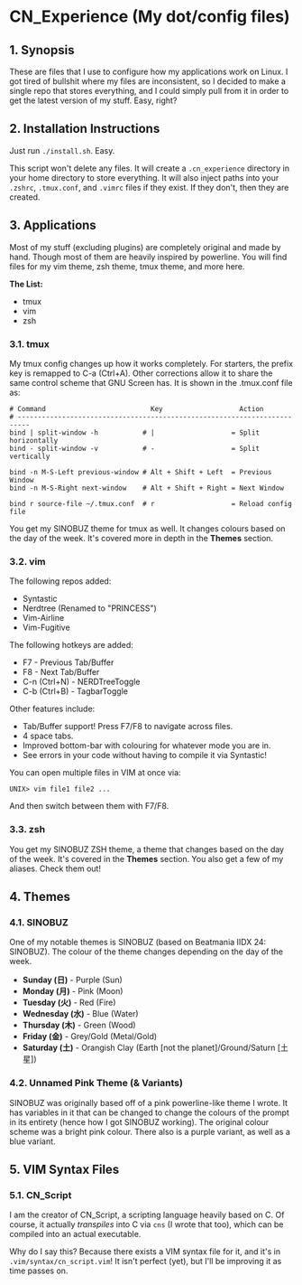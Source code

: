 # CN\_Experience (My dot/config files)

## 1. Synopsis
These are files that I use to configure how my applications work on Linux.
I got tired of bullshit where my files are inconsistent, so I decided to make
a single repo that stores everything, and I could simply pull from it in order
to get the latest version of my stuff. Easy, right?

## 2. Installation Instructions
Just run `./install.sh`. Easy.

This script won't delete any files. It will create a `.cn_experience` directory
in your home directory to store everything. It will also inject paths into your
`.zshrc`, `.tmux.conf`, and `.vimrc` files if they exist. If they don't, then
they are created.

## 3. Applications
Most of my stuff (excluding plugins) are completely original and made by hand.
Though most of them are heavily inspired by powerline. You will find files for
my vim theme, zsh theme, tmux theme, and more here.

**The List:**
* tmux
* vim
* zsh

### 3.1. tmux
My tmux config changes up how it works completely. For starters, the prefix key
is remapped to C-a (Ctrl+A). Other corrections allow it to share the same
control scheme that GNU Screen has. It is shown in the .tmux.conf file as:
```
# Command                          Key                   Action
# -------------------------------------------------------------------------
bind | split-window -h           # |                   = Split horizontally
bind - split-window -v           # -                   = Split vertically

bind -n M-S-Left previous-window # Alt + Shift + Left  = Previous Window
bind -n M-S-Right next-window    # Alt + Shift + Right = Next Window

bind r source-file ~/.tmux.conf  # r                   = Reload config file
```

You get my SINOBUZ theme for tmux as well. It changes colours based on the day
of the week. It's covered more in depth in the **Themes** section.

### 3.2. vim
The following repos added:
* Syntastic
* Nerdtree (Renamed to "PRINCESS")
* Vim-Airline
* Vim-Fugitive

The following hotkeys are added:
* F7 - Previous Tab/Buffer
* F8 - Next Tab/Buffer
* C-n (Ctrl+N) - NERDTreeToggle
* C-b (Ctrl+B) - TagbarToggle

Other features include:
* Tab/Buffer support! Press F7/F8 to navigate across files.
* 4 space tabs.
* Improved bottom-bar with colouring for whatever mode you are in.
* See errors in your code without having to compile it via Syntastic!

You can open multiple files in VIM at once via:
```
UNIX> vim file1 file2 ...
```
And then switch between them with F7/F8.

### 3.3. zsh
You get my SINOBUZ ZSH theme, a theme that changes based on the day of the
week. It's covered in the **Themes** section. You also get a few of my aliases.
Check them out!

## 4. Themes
### 4.1. SINOBUZ
One of my notable themes is SINOBUZ (based on Beatmania IIDX 24: SINOBUZ). The
colour of the theme changes depending on the day of the week.
* **Sunday (日)** - Purple (Sun)
* **Monday (月)** - Pink (Moon)
* **Tuesday (火)** - Red (Fire)
* **Wednesday (水)** - Blue (Water)
* **Thursday (木)** - Green (Wood)
* **Friday (金)** - Grey/Gold (Metal/Gold)
* **Saturday (土)** - Orangish Clay (Earth [not the planet]/Ground/Saturn [土星])

### 4.2. Unnamed Pink Theme (& Variants)
SINOBUZ was originally based off of a pink powerline-like theme I wrote. It has
variables in it that can be changed to change the colours of the prompt in its
entirety (hence how I got SINOBUZ working). The original colour scheme was a
bright pink colour. There also is a purple variant, as well as a blue variant.

## 5. VIM Syntax Files
### 5.1. CN\_Script
I am the creator of CN\_Script, a scripting language heavily based on C. Of
course, it actually *transpiles* into C via `cns` (I wrote that too), which
can be compiled into an actual executable.

Why do I say this? Because there exists a VIM syntax file for it, and it's
in `.vim/syntax/cn_script.vim`! It isn't perfect (yet), but I'll be improving
it as time passes on.
